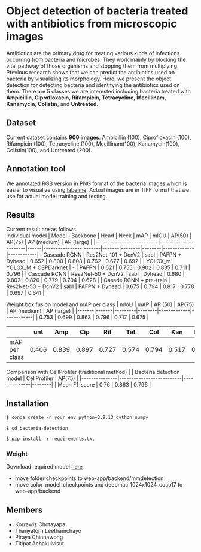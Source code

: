 # Object detection of bacteria treated with antibiotics from microscopic images

Antibiotics are the primary drug for treating various kinds of infections occurring from bacteria and microbes.
They work mainly by blocking the vital pathway of those organisms and stopping them from multiplying. Previous
research shows that we can predict the antibiotics used on bacteria by visualizing its morphology. Here,
we present the object detection for detecting bacteria and identifying the antibiotics used on them.
There are 5 classes we are interested including bacteria treated with **Ampicillin**, **Ciprofloxacin**, **Rifampicin**,
**Tetracycline**, **Mecillinam**, **Kanamycin**, **Colistin**, and **Untreated**.

## Dataset

Current dataset contains **900 images**: Ampicillin (100), Ciprofloxacin (100), Rifampicin (100), Tetracycline (100), Mecillinam(100), Kanamycin(100), Colistin(100), 
and Untreated (200).

## Annotation tool

We annotated RGB version in PNG format of the bacteria images which is easier to visualize using [labelme](https://github.com/wkentaro/labelme).
Actual images are in TIFF format that we use for actual model training and testing.

## Results

Current result are as follows.\
Individual model
| Model                    | Backbone             | Head | Neck           | mAP   | mIOU  | AP(50) | AP(75) | AP (medium) | AP (large) |
|--------------------------|----------------------|------|----------------|-------|-------|--------|--------|-------------|------------|
| Cascade RCNN             | Res2Net-101 + DcnV2  | sabl | PAFPN + Dyhead | 0.652 | 0.800 | 0.808  | 0.762  | 0.677       | 0.692      |
| YOLOX_m                  | YOLOX_M + CSPDarknet | -    | PAFPN          | 0.621 | 0.755 | 0.902  | 0.835  | 0.711       | 0.796      |
| Cascade RCNN             | Res2Net-50 + DcnV2   | sabl | Dyhead         | 0.680 | 0.802 | 0.820  | 0.779  | 0.704       | 0.628      |
| Casade  RCNN + pre-train | Res2Net-50 + DcnV2   | sabl | PAFPN + Dyhead | 0.675 | 0.794 | 0.817  | 0.778  | 0.697       | 0.641      |

Weight box fusion model and mAP per class
| mIoU  |  mAP  | AP (50) | AP(75) | AP (medium) | AP (large) |
|-------|-------|---------|--------|-------------|------------|
| 0.753 | 0.699 | 0.863   | 0.796  | 0.717       | 0.675      |

|               |  unt  | Amp   | Cip   | Rif   | Tet   | Col   | Kan   | Mec   |
|---------------|-------|-------|-------|-------|-------|-------|-------|-------|
| mAP per class | 0.406 | 0.839 | 0.897 | 0.727 | 0.574 | 0.794 | 0.517 | 0.837 |

Comparison with CellProfiler (traditional method)
|               | Bacteria detection model | CellProfiler | AP(75) |
|---------------|--------------------------|--------------|--------|
| Mean F1-score | 0.76                     | 0.863        | 0.796  |


## Installation 
```html
$ conda create -n your_env python=3.9.13 cython numpy
```
```
$ cd bacteria-detection
```
```
$ pip install -r requirements.txt
```

 ### Weight
Download required model [here](https://drive.google.com/drive/folders/1S8LEIkAcTxg5MJtzbsWkIeIt-Ayp5Mzz?usp=sharing)
 - move folder checkpoints to web-app/backend/mmdetection
 - move color_model_checkpoints and deepmac_1024x1024_coco17 to web-app/backend


## Members

- Korrawiz Chotayapa
- Thanyatorn Leethamchayo
- Piraya Chinnawong
- Titipat Achakulvisut
